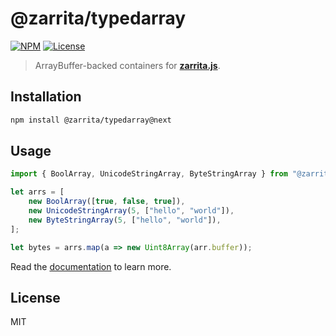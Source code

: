 # @zarrita/typedarray

[![NPM](https://img.shields.io/npm/v/@zarrita/typedarray/next.svg?color=black)](https://www.npmjs.com/package/zarrita)
[![License](https://img.shields.io/npm/l/zarrita.svg?color=black)](https://github.com/manzt/zarrita.js/raw/main/LICENSE)

> ArrayBuffer-backed containers for **[zarrita.js](https://manzt.github.io/zarrita.js)**.

## Installation

```sh
npm install @zarrita/typedarray@next
```

## Usage

```javascript
import { BoolArray, UnicodeStringArray, ByteStringArray } from "@zarrita/typedarray";

let arrs = [
    new BoolArray([true, false, true]),
    new UnicodeStringArray(5, ["hello", "world"]),
    new ByteStringArray(5, ["hello", "world"]),
];

let bytes = arrs.map(a => new Uint8Array(arr.buffer));
```

Read the [documentation](https://manzt.github.io/zarrita.js/) to learn more.

## License

MIT
